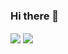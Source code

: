 ### Hi there 👋

<!--
**Mr0-0Magician/Mr0-0Magician** is a ✨ _special_ ✨ repository because its `README.md` (this file) appears on your GitHub profile.

Here are some ideas to get you started:

- 🔭 I’m currently working on ...
- 🌱 I’m currently learning js & python 
- 👯 I’m looking to collaborate on ...
- 🤔 I’m looking for help with ...
- 💬 Ask me about ...
- 📫 How to reach me: ...
- 😄 Pronouns: Smile
- ⚡ Fun fact: The best place in the world to see rainbows is in Hawaii.
-->

<a href="https://github.com/Mr0-0Magician">
<img align="center" src="https://github-readme-stats.vercel.app/api?username=Mr0-0Magician&show_icons=true&count_private=true&include_all_commits=true&theme=highcontrast" /></a>

<a href="https://github.com/Mr0-0Magician">
<img align="center" src="https://github-readme-stats.vercel.app/api/top-langs/?username=Mr0-0Magician&theme=highcontrast" />
</a>
